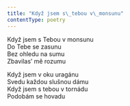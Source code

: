 ```yaml
---
title: "Když jsem s\_tebou v\_monsunu"
contentType: poetry
---
```


<section>

Když jsem s Tebou v monsunu  
Do Tebe se zasunu  
Bez ohledu na sumu  
Zbavilasʼ mě rozumu

Když jsem v oku uragánu  
Svedu každou slušnou dámu  
Když jsem s tebou v tornádu  
Podobám se hovadu

</section>
